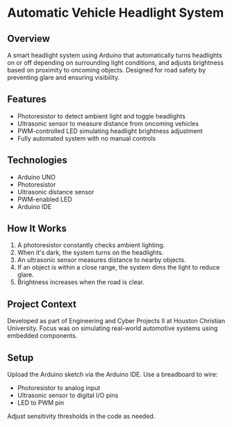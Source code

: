 # Automatic Vehicle Headlight System

## Overview
A smart headlight system using Arduino that automatically turns headlights on or off depending on surrounding light conditions, and adjusts brightness based on proximity to oncoming objects. Designed for road safety by preventing glare and ensuring visibility.

## Features
- Photoresistor to detect ambient light and toggle headlights
- Ultrasonic sensor to measure distance from oncoming vehicles
- PWM-controlled LED simulating headlight brightness adjustment
- Fully automated system with no manual controls

## Technologies
- Arduino UNO
- Photoresistor
- Ultrasonic distance sensor
- PWM-enabled LED
- Arduino IDE

## How It Works
1. A photoresistor constantly checks ambient lighting.
2. When it's dark, the system turns on the headlights.
3. An ultrasonic sensor measures distance to nearby objects.
4. If an object is within a close range, the system dims the light to reduce glare.
5. Brightness increases when the road is clear.

## Project Context
Developed as part of Engineering and Cyber Projects II at Houston Christian University. Focus was on simulating real-world automotive systems using embedded components.

## Setup
Upload the Arduino sketch via the Arduino IDE. Use a breadboard to wire:

- Photoresistor to analog input
- Ultrasonic sensor to digital I/O pins
- LED to PWM pin

Adjust sensitivity thresholds in the code as needed.
